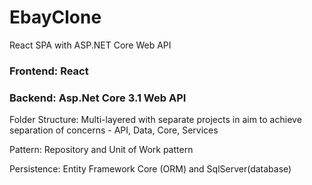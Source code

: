 # EbayClone
React SPA with ASP.NET Core Web API

### Frontend: React

### Backend: Asp.Net Core 3.1 Web API
Folder Structure: Multi-layered with separate projects in aim to achieve separation of concerns - API, Data, Core, Services

Pattern: Repository and Unit of Work pattern

Persistence: Entity Framework Core (ORM) and SqlServer(database)
